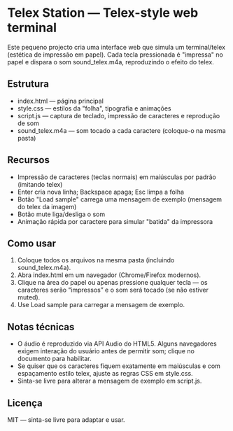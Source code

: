 # Telex Station — Telex-style web terminal

Este pequeno projecto cria uma interface web que simula um terminal/telex (estética de impressão em papel). Cada tecla pressionada é "impressa" no papel e dispara o som sound_telex.m4a, reproduzindo o efeito do telex.

## Estrutura
- index.html — página principal
- style.css — estilos da "folha", tipografia e animações
- script.js — captura de teclado, impressão de caracteres e reprodução de som
- sound_telex.m4a — som tocado a cada caractere (coloque-o na mesma pasta)

## Recursos
- Impressão de caracteres (teclas normais) em maiúsculas por padrão (imitando telex)
- Enter cria nova linha; Backspace apaga; Esc limpa a folha
- Botão "Load sample" carrega uma mensagem de exemplo (mensagem do telex da imagem)
- Botão mute liga/desliga o som
- Animação rápida por caractere para simular "batida" da impressora

## Como usar
1. Coloque todos os arquivos na mesma pasta (incluindo sound_telex.m4a).
2. Abra index.html em um navegador (Chrome/Firefox modernos).
3. Clique na área do papel ou apenas pressione qualquer tecla — os caracteres serão “impressos” e o som será tocado (se não estiver muted).
4. Use Load sample para carregar a mensagem de exemplo.

## Notas técnicas
- O áudio é reproduzido via API Audio do HTML5. Alguns navegadores exigem interação do usuário antes de permitir som; clique no documento para habilitar.
- Se quiser que os caracteres fiquem exatamente em maiúsculas e com espaçamento estilo telex, ajuste as regras CSS em style.css.
- Sinta-se livre para alterar a mensagem de exemplo em script.js.

## Licença
MIT — sinta-se livre para adaptar e usar.
